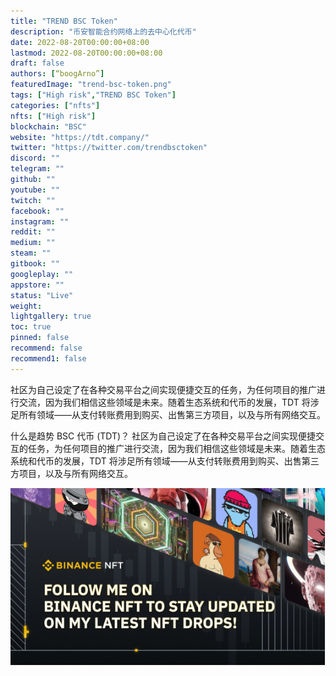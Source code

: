 ```yaml
---
title: "TREND BSC Token"
description: "币安智能合约网络上的去中心化代币"
date: 2022-08-20T00:00:00+08:00
lastmod: 2022-08-20T00:00:00+08:00
draft: false
authors: [“boogArno”]
featuredImage: "trend-bsc-token.png"
tags: ["High risk","TREND BSC Token"]
categories: ["nfts"]
nfts: ["High risk"]
blockchain: "BSC"
website: "https://tdt.company/"
twitter: "https://twitter.com/trendbsctoken"
discord: ""
telegram: ""
github: ""
youtube: ""
twitch: ""
facebook: ""
instagram: ""
reddit: ""
medium: ""
steam: ""
gitbook: ""
googleplay: ""
appstore: ""
status: "Live"
weight: 
lightgallery: true
toc: true
pinned: false
recommend: false
recommend1: false
---
```

社区为自己设定了在各种交易平台之间实现便捷交互的任务，为任何项目的推广进行交流，因为我们相信这些领域是未来。随着生态系统和代币的发展，TDT 将涉足所有领域——从支付转账费用到购买、出售第三方项目，以及与所有网络交互。

什么是趋势 BSC 代币 (TDT)？
社区为自己设定了在各种交易平台之间实现便捷交互的任务，为任何项目的推广进行交流，因为我们相信这些领域是未来。随着生态系统和代币的发展，TDT 将涉足所有领域——从支付转账费用到购买、出售第三方项目，以及与所有网络交互。

![LOX-bLXf](LOX-bLXf.png)
